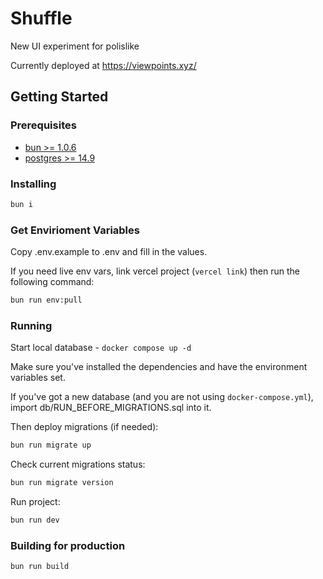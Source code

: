 # Shuffle

New UI experiment for polislike

Currently deployed at <https://viewpoints.xyz/>

## Getting Started

### Prerequisites

- [bun >= 1.0.6](https://bun.sh)
- [postgres >= 14.9](https://www.postgresql.org/)

### Installing

```bash
bun i
```

### Get Envirioment Variables

Copy .env.example to .env and fill in the values.

If you need live env vars, link vercel project (`vercel link`) then run the following command:

```bash
bun run env:pull
```

### Running

Start local database - `docker compose up -d`

Make sure you've installed the dependencies and have the environment variables set.

If you've got a new database (and you are not using `docker-compose.yml`), import db/RUN_BEFORE_MIGRATIONS.sql into it.

Then deploy migrations (if needed):

```bash
bun run migrate up
```

Check current migrations status:

```bash
bun run migrate version
```

Run project:

```bash
bun run dev
```

### Building for production

```bash
bun run build
```
